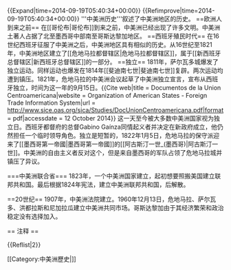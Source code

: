 {{Expand|time=2014-09-19T05:40:34+00:00}}
{{Refimprove|time=2014-09-19T05:40:34+00:00}}
'''中美洲历史'''叙述了中美洲地区的历史。
==欧洲人到来之前==
在[[哥伦布|哥伦布]]到来之前，中美洲已经出现了许多文明。中美洲土著人占据了北至墨西哥中部南至哥斯达黎加地区。
==西班牙殖民时代==
在16世纪西班牙征服了中美洲之后，中美洲地区具有相似的历史。从16世纪至1821年，中美洲地区建立了[[危地马拉都督辖区|危地马拉都督辖区]]，属于[[新西班牙总督辖区|新西班牙总督辖区]]的一部分。
==独立==
1811年，萨尔瓦多城爆发了独立运动。同样运动也爆发在1814年[[斐迪南七世|斐迪南七世]]复辟。两次运动均遭到镇压。1821年，危地马拉的中美洲会议起草了中美洲独立宣言，宣布从西班牙独立，时间为这一年的9月15日。<ref name="documentos">{{Cite web|title = Documentos de la Union Centroamericana|website = Organization of American States - Foreign Trade Information System|url = http://www.sice.oas.org/sica/Studies/DocUnionCentroamericana.pdf|format = pdf|accessdate = 12 October 2014}}</ref> 这一天至今被大多数中美洲国家视为独立日。西班牙都督府的总督Gabino Gaínza同情起义者并决定在新政府成立，他仍然担任一个临时领导角色。独立是短暂的，1822年1月5日，危地马拉的保守派迎来了[[墨西哥第一帝國|墨西哥第一帝國]]的[[阿古斯汀一世_(墨西哥)|阿古斯汀一世]]。中美洲的自由主义者反对这个，但是来自墨西哥的军队占领了危地马拉城并镇压了异议。

===中美洲联合省===
1823年，一个中美洲国家建立，起初想要照搬美国建立联邦共和国。最后根据1824年宪法，建立中美洲联邦共和国，后解散。

==20世纪==
1907年，中美洲法院建立。1960年12月13日，危地马拉、萨尔瓦多、洪都拉斯和尼加拉瓜建立中美洲共同市场。哥斯达黎加由于其经济繁荣和政治稳定没有选择加入。

== 注释 ==

{{Reflist|2}}

[[Category:中美洲歷史|]]